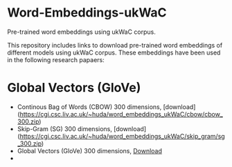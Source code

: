 # Word-Embeddings-ukWaC
Pre-trained word embeddings using ukWaC corpus.

This repository includes links to download pre-trained word embeddings of different models using ukWaC corpus. 
These embeddings have been used in the following research papaers: 

# Global Vectors (GloVe)
   - Continous Bag of Words (CBOW) 300 dimensions, [download] (https://cgi.csc.liv.ac.uk/~huda/word_embeddings_ukWaC/cbow/cbow_300.zip)
   - Skip-Gram (SG) 300 dimensions, [download] (https://cgi.csc.liv.ac.uk/~huda/word_embeddings_ukWaC/skip_gram/sg_300.zip)
   - Global Vectors (GloVe) 300 dimensions, [Download](https://cgi.csc.liv.ac.uk/~huda/word_embeddings_ukWaC/GloVe/glove_300.zip)
   - 
    




